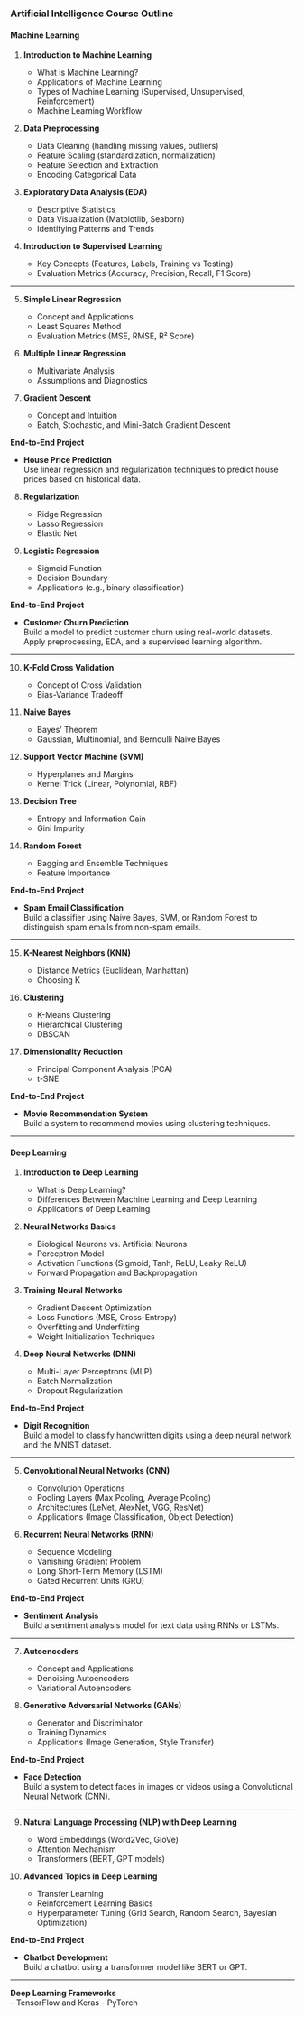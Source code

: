 ### **Artificial Intelligence Course Outline**

#### **Machine Learning**  
1. **Introduction to Machine Learning**  
   - What is Machine Learning?  
   - Applications of Machine Learning  
   - Types of Machine Learning (Supervised, Unsupervised, Reinforcement)  
   - Machine Learning Workflow  

2. **Data Preprocessing**  
   - Data Cleaning (handling missing values, outliers)  
   - Feature Scaling (standardization, normalization)  
   - Feature Selection and Extraction  
   - Encoding Categorical Data  

3. **Exploratory Data Analysis (EDA)**  
   - Descriptive Statistics  
   - Data Visualization (Matplotlib, Seaborn)  
   - Identifying Patterns and Trends  

4. **Introduction to Supervised Learning**  
   - Key Concepts (Features, Labels, Training vs Testing)  
   - Evaluation Metrics (Accuracy, Precision, Recall, F1 Score)  

---

5. **Simple Linear Regression**  
   - Concept and Applications  
   - Least Squares Method  
   - Evaluation Metrics (MSE, RMSE, R² Score)  

6. **Multiple Linear Regression**  
   - Multivariate Analysis  
   - Assumptions and Diagnostics  

7. **Gradient Descent**  
   - Concept and Intuition  
   - Batch, Stochastic, and Mini-Batch Gradient Descent 

**End-to-End Project**  
- **House Price Prediction**  
  Use linear regression and regularization techniques to predict house prices based on historical data. 

8. **Regularization**  
   - Ridge Regression  
   - Lasso Regression  
   - Elastic Net  

9. **Logistic Regression**  
   - Sigmoid Function  
   - Decision Boundary  
   - Applications (e.g., binary classification)  


**End-to-End Project**  
- **Customer Churn Prediction**  
  Build a model to predict customer churn using real-world datasets. Apply preprocessing, EDA, and a supervised learning algorithm.

---

10. **K-Fold Cross Validation**  
    - Concept of Cross Validation  
    - Bias-Variance Tradeoff  

11. **Naive Bayes**  
    - Bayes’ Theorem  
    - Gaussian, Multinomial, and Bernoulli Naive Bayes  

12. **Support Vector Machine (SVM)**  
    - Hyperplanes and Margins  
    - Kernel Trick (Linear, Polynomial, RBF)  

13. **Decision Tree**  
    - Entropy and Information Gain  
    - Gini Impurity  

14. **Random Forest**  
    - Bagging and Ensemble Techniques  
    - Feature Importance  

**End-to-End Project**  
- **Spam Email Classification**  
  Build a classifier using Naive Bayes, SVM, or Random Forest to distinguish spam emails from non-spam emails.

---

15. **K-Nearest Neighbors (KNN)**  
    - Distance Metrics (Euclidean, Manhattan)  
    - Choosing K  

16. **Clustering**  
    - K-Means Clustering  
    - Hierarchical Clustering  
    - DBSCAN  

17. **Dimensionality Reduction**  
    - Principal Component Analysis (PCA)  
    - t-SNE  


**End-to-End Project**  
- **Movie Recommendation System**  
  Build a system to recommend movies using clustering techniques.

---

#### **Deep Learning**  
1. **Introduction to Deep Learning**  
   - What is Deep Learning?  
   - Differences Between Machine Learning and Deep Learning  
   - Applications of Deep Learning  

2. **Neural Networks Basics**  
   - Biological Neurons vs. Artificial Neurons  
   - Perceptron Model  
   - Activation Functions (Sigmoid, Tanh, ReLU, Leaky ReLU)  
   - Forward Propagation and Backpropagation  

3. **Training Neural Networks**  
   - Gradient Descent Optimization  
   - Loss Functions (MSE, Cross-Entropy)  
   - Overfitting and Underfitting  
   - Weight Initialization Techniques  

4. **Deep Neural Networks (DNN)**  
   - Multi-Layer Perceptrons (MLP)  
   - Batch Normalization  
   - Dropout Regularization  

**End-to-End Project**  
- **Digit Recognition**  
  Build a model to classify handwritten digits using a deep neural network and the MNIST dataset.

---

5. **Convolutional Neural Networks (CNN)**  
   - Convolution Operations  
   - Pooling Layers (Max Pooling, Average Pooling)  
   - Architectures (LeNet, AlexNet, VGG, ResNet)  
   - Applications (Image Classification, Object Detection)  

6. **Recurrent Neural Networks (RNN)**  
   - Sequence Modeling  
   - Vanishing Gradient Problem  
   - Long Short-Term Memory (LSTM)  
   - Gated Recurrent Units (GRU)  

**End-to-End Project**  
- **Sentiment Analysis**  
  Build a sentiment analysis model for text data using RNNs or LSTMs.

---

7. **Autoencoders**  
   - Concept and Applications  
   - Denoising Autoencoders  
   - Variational Autoencoders  

8. **Generative Adversarial Networks (GANs)**  
   - Generator and Discriminator  
   - Training Dynamics  
   - Applications (Image Generation, Style Transfer)  

**End-to-End Project**  
- **Face Detection**  
  Build a system to detect faces in images or videos using a Convolutional Neural Network (CNN).

---

9. **Natural Language Processing (NLP) with Deep Learning**  
   - Word Embeddings (Word2Vec, GloVe)  
   - Attention Mechanism  
   - Transformers (BERT, GPT models)  

10. **Advanced Topics in Deep Learning**  
    - Transfer Learning  
    - Reinforcement Learning Basics
    - Hyperparameter Tuning (Grid Search, Random Search, Bayesian Optimization)  

**End-to-End Project**  
- **Chatbot Development**  
  Build a chatbot using a transformer model like BERT or GPT.

---

**Deep Learning Frameworks**  
    - TensorFlow and Keras
    - PyTorch